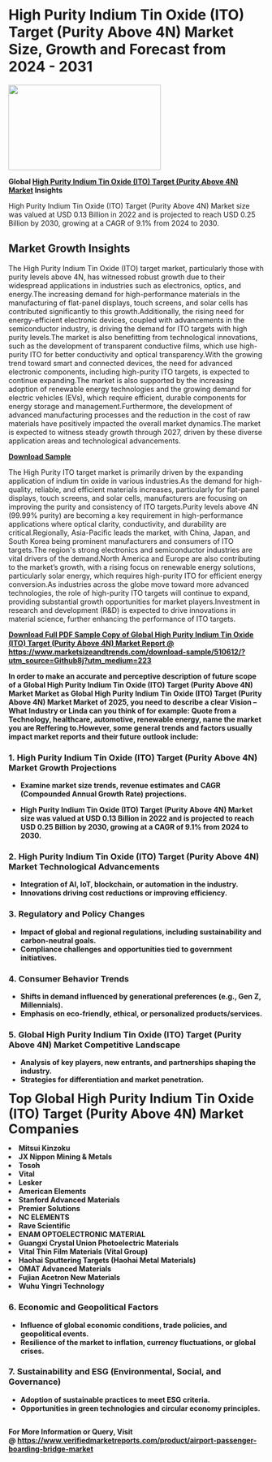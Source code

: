 <H1>High Purity Indium Tin Oxide (ITO) Target (Purity Above 4N) Market Size, Growth and Forecast from 2024 - 2031</H1><img class="aligncenter size-medium wp-image-584254" src="https://thirdeyenews.in/wp-content/uploads/2024/09/Global-Market-Research-300x168.jpeg" alt="" width="300" height="168" /><p><strong>Global&nbsp;<a href="https://www.marketsizeandtrends.com/download-sample/510612/?utm_source=Github8j?utm_medium=223">High Purity Indium Tin Oxide (ITO) Target (Purity Above 4N) Market</a> Insights</strong></p><p>High Purity Indium Tin Oxide (ITO) Target (Purity Above 4N) Market size was valued at USD 0.13 Billion in 2022 and is projected to reach USD 0.25 Billion by 2030, growing at a CAGR of 9.1% from 2024 to 2030.</p><p><h2>Market Growth Insights</h2> The High Purity Indium Tin Oxide (ITO) target market, particularly those with purity levels above 4N, has witnessed robust growth due to their widespread applications in industries such as electronics, optics, and energy.The increasing demand for high-performance materials in the manufacturing of flat-panel displays, touch screens, and solar cells has contributed significantly to this growth.Additionally, the rising need for energy-efficient electronic devices, coupled with advancements in the semiconductor industry, is driving the demand for ITO targets with high purity levels.The market is also benefitting from technological innovations, such as the development of transparent conductive films, which use high-purity ITO for better conductivity and optical transparency.With the growing trend toward smart and connected devices, the need for advanced electronic components, including high-purity ITO targets, is expected to continue expanding.The market is also supported by the increasing adoption of renewable energy technologies and the growing demand for electric vehicles (EVs), which require efficient, durable components for energy storage and management.Furthermore, the development of advanced manufacturing processes and the reduction in the cost of raw materials have positively impacted the overall market dynamics.The market is expected to witness steady growth through 2027, driven by these diverse application areas and technological advancements.<p><strong><a href="#">Download Sample</a></strong></p> <p>The High Purity ITO target market is primarily driven by the expanding application of indium tin oxide in various industries.As the demand for high-quality, reliable, and efficient materials increases, particularly for flat-panel displays, touch screens, and solar cells, manufacturers are focusing on improving the purity and consistency of ITO targets.Purity levels above 4N (99.99% purity) are becoming a key requirement in high-performance applications where optical clarity, conductivity, and durability are critical.Regionally, Asia-Pacific leads the market, with China, Japan, and South Korea being prominent manufacturers and consumers of ITO targets.The region's strong electronics and semiconductor industries are vital drivers of the demand.North America and Europe are also contributing to the market’s growth, with a rising focus on renewable energy solutions, particularly solar energy, which requires high-purity ITO for efficient energy conversion.As industries across the globe move toward more advanced technologies, the role of high-purity ITO targets will continue to expand, providing substantial growth opportunities for market players.Investment in research and development (R&D) is expected to drive innovations in material science, further enhancing the performance of ITO targets.<p><strong><a href="#"></p><p><span class=""><strong>Download Full PDF Sample Copy of Global High Purity Indium Tin Oxide (ITO) Target (Purity Above 4N) Market Report</strong> @ <a href="https://www.marketsizeandtrends.com/download-sample/510612/?utm_source=Github8j?utm_medium=223" target="_blank">https://www.marketsizeandtrends.com/download-sample/510612/?utm_source=Github8j?utm_medium=223</a></span></p><p>In order to make an accurate and perceptive description of future scope of a Global&nbsp;High Purity Indium Tin Oxide (ITO) Target (Purity Above 4N) Market Market as Global&nbsp;High Purity Indium Tin Oxide (ITO) Target (Purity Above 4N) Market Market of 2025, you need to describe a clear Vision &ndash; What Industry or Linda can you think of for example: Quote from a Technology, healthcare, automotive, renewable energy, name the market you are Reffering to.However, some general trends and factors usually impact market reports and their future outlook include:</p><h3>1.&nbsp;<strong>High Purity Indium Tin Oxide (ITO) Target (Purity Above 4N) Market Growth Projections</strong></h3><ul><li>Examine market size trends, revenue estimates and CAGR (Compounded Annual Growth Rate) projections.</li><li><p>High Purity Indium Tin Oxide (ITO) Target (Purity Above 4N) Market size was valued at USD 0.13 Billion in 2022 and is projected to reach USD 0.25 Billion by 2030, growing at a CAGR of 9.1% from 2024 to 2030.</p></li></ul><h3>2.&nbsp;<strong>High Purity Indium Tin Oxide (ITO) Target (Purity Above 4N) Market Technological Advancements</strong></h3><ul><li>Integration of AI, IoT, blockchain, or automation in the industry.</li><li>Innovations driving cost reductions or improving efficiency.</li></ul><h3>3.&nbsp;<strong>Regulatory and Policy Changes</strong></h3><ul><li>Impact of global and regional regulations, including sustainability and carbon-neutral goals.</li><li>Compliance challenges and opportunities tied to government initiatives.</li></ul><h3>4.&nbsp;<strong>Consumer Behavior Trends</strong></h3><ul><li>Shifts in demand influenced by generational preferences (e.g., Gen Z, Millennials).</li><li>Emphasis on eco-friendly, ethical, or personalized products/services.</li></ul><h3>5.&nbsp;<strong>Global High Purity Indium Tin Oxide (ITO) Target (Purity Above 4N) Market Competitive Landscape</strong></h3><ul><li>Analysis of key players, new entrants, and partnerships shaping the industry.</li><li>Strategies for differentiation and market penetration.</li></ul><p data-pm-slice="1 1 []"><span style="color: inherit; font-family: inherit; font-size: 25px;">Top Global High Purity Indium Tin Oxide (ITO) Target (Purity Above 4N) Market Companies</span></p><div class="" data-test-id=""><p><li>Mitsui Kinzoku</li><li> JX Nippon Mining & Metals</li><li> Tosoh</li><li> Vital</li><li> Lesker</li><li> American Elements</li><li> Stanford Advanced Materials</li><li> Premier Solutions</li><li> NC ELEMENTS</li><li> Rave Scientific</li><li> ENAM OPTOELECTRONIC MATERIAL</li><li> Guangxi Crystal Union Photoelectric Materials</li><li> Vital Thin Film Materials (Vital Group)</li><li> Haohai Sputtering Targets (Haohai Metal Materials)</li><li> OMAT Advanced Materials</li><li> Fujian Acetron New Materials</li><li> Wuhu Yingri Technology</li></p></div><h3>6.&nbsp;<strong>Economic and Geopolitical Factors</strong></h3><ul><li>Influence of global economic conditions, trade policies, and geopolitical events.</li><li>Resilience of the market to inflation, currency fluctuations, or global crises.</li></ul><h3>7.&nbsp;<strong>Sustainability and ESG (Environmental, Social, and Governance)</strong></h3><ul><li>Adoption of sustainable practices to meet ESG criteria.</li><li>Opportunities in green technologies and circular economy principles.</li></ul><h2><strong style="font-size: 14px;">For More Information or Query, Visit @&nbsp;</strong><a style="background-color: #ffffff; font-size: 14px;" href="https://www.marketsizeandtrends.com/report/high-purity-indium-tin-oxide-ito-target-purity-above-4n-market/" target="_blank">https://www.verifiedmarketreports.com/product/airport-passenger-boarding-bridge-market</a></h2>